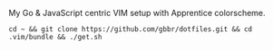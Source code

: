 My Go & JavaScript centric VIM setup with Apprentice colorscheme.

`cd ~ && git clone https://github.com/gbbr/dotfiles.git && cd .vim/bundle && ./get.sh`
